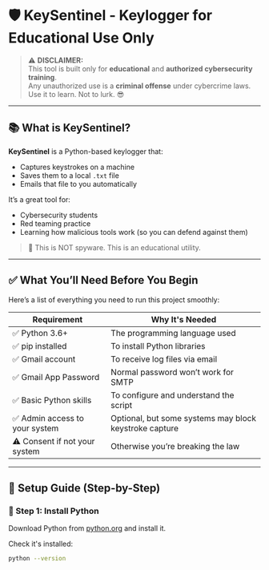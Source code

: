 # 🛡️ KeySentinel - Keylogger for Educational Use Only

> ⚠️ **DISCLAIMER:**  
> This tool is built only for **educational** and **authorized cybersecurity training**.  
> Any unauthorized use is a **criminal offense** under cybercrime laws.  
> Use it to learn. Not to lurk. 😎

---

## 📚 What is KeySentinel?

**KeySentinel** is a Python-based keylogger that:
- Captures keystrokes on a machine
- Saves them to a local `.txt` file
- Emails that file to you automatically

It’s a great tool for:
- Cybersecurity students
- Red teaming practice
- Learning how malicious tools work (so you can defend against them)

> 🧠 This is NOT spyware. This is an educational utility.

---

## ✅ What You’ll Need Before You Begin

Here’s a list of everything you need to run this project smoothly:

| Requirement | Why It's Needed |
|-------------|-----------------|
| ✅ Python 3.6+ | The programming language used |
| ✅ pip installed | To install Python libraries |
| ✅ Gmail account | To receive log files via email |
| ✅ Gmail App Password | Normal password won’t work for SMTP |
| ✅ Basic Python skills | To configure and understand the script |
| ✅ Admin access to your system | Optional, but some systems may block keystroke capture |
| ⚠️ Consent if not your system | Otherwise you’re breaking the law |

---

## 🔧 Setup Guide (Step-by-Step)

### 🐍 Step 1: Install Python

Download Python from [python.org](https://www.python.org/downloads/) and install it.

Check it's installed:
```bash
python --version
